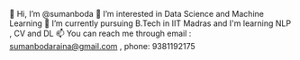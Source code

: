  👋 Hi, I’m @sumanboda
 👀 I’m interested in Data Science and Machine Learning
🌱 I’m currently pursuing B.Tech in IIT Madras and I'm learning NLP , CV and  DL
 📫 You can reach me through email : sumanbodaraina@gmail.com , phone: 9381192175
